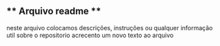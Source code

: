 ## ** Arquivo readme **
neste arquivo colocamos descrições, instruções ou qualquer informação util sobre o repositorio 
 acrecento um novo texto ao arquivo